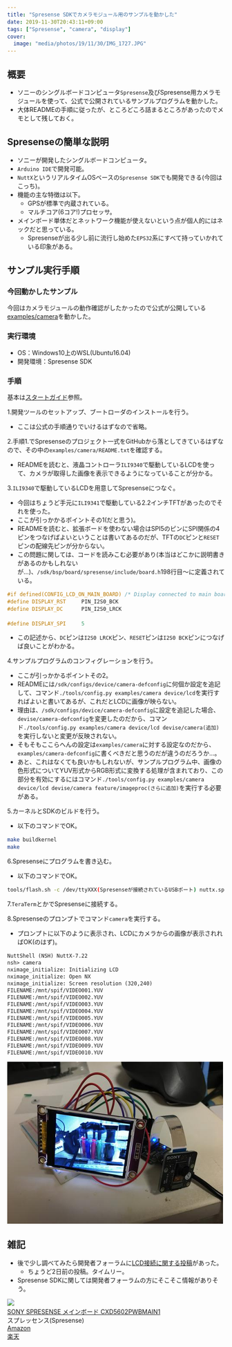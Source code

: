 ```yaml
---
title: "Spresense SDKでカメラモジュール用のサンプルを動かした"
date: 2019-11-30T20:43:11+09:00
tags: ["Spresense", "camera", "display"]
cover:
  image: "media/photos/19/11/30/IMG_1727.JPG"
---
```


## 概要
- ソニーのシングルボードコンピュータ`Spresense`及びSpresense用カメラモジュールを使って、公式で公開されているサンプルプログラムを動かした。
- 大体READMEの手順に従ったが、ところどころ詰まるところがあったのでメモとして残しておく。

## Spresenseの簡単な説明
- ソニーが開発したシングルボードコンピュータ。
- `Arduino IDE`で開発可能。
- `NuttX`というリアルタイムOSベースの`Spresense SDK`でも開発できる(今回はこっち)。
- 機能の主な特徴は以下。
    - GPSが標準で内蔵されている。
    - マルチコア(6コア!)プロセッサ。
- メインボード単体だとネットワーク機能が使えないという点が個人的にはネックだと思っている。
    - Spresenseが出る少し前に流行し始めた`EPS32`系にすべて持っていかれている印象がある。

## サンプル実行手順
### 今回動かしたサンプル
今回はカメラモジュールの動作確認がしたかったので公式が公開している[examples/camera](https://github.com/sonydevworld/spresense/tree/master/examples/camera)を動かした。

### 実行環境
- OS：Windows10上のWSL(Ubuntu16.04)
- 開発環境：Spresense SDK

### 手順
基本は[スタートガイド](https://developer.sony.com/develop/spresense/docs/sdk_set_up_ja.html)参照。

1.開発ツールのセットアップ、ブートローダのインストールを行う。

- ここは公式の手順通りでいけるはずなので省略。
  
2.手順1.でSpresenseのプロジェクト一式をGitHubから落としてきているはずなので、その中の`examples/camera/README.txt`を確認する。

- READMEを読むと、液晶コントローラ`ILI9340`で駆動しているLCDを使って、カメラが取得した画像を表示できるようになっていることが分かる。

3.`ILI9340`で駆動しているLCDを用意してSpresenseにつなぐ。

- 今回はちょうど手元に`ILI9341`で駆動している2.2インチTFTがあったのでそれを使った。  
- ここが引っかかるポイントその1(だと思う)。
- READMEを読むと、拡張ボードを使わない場合はSPI5のピンにSPI関係の4ピンをつなげばよいということは書いてあるのだが、TFTの`DC`ピンと`RESET`ピンの配線先ピンが分からない。
- この問題に関しては、コードを読みこむ必要があり(本当はどこかに説明書きがあるのかもしれないが…)、`/sdk/bsp/board/spresense/include/board.h`198行目～に定義されている。
```cpp
#if defined(CONFIG_LCD_ON_MAIN_BOARD) /* Display connected to main board. */
#define DISPLAY_RST     PIN_I2S0_BCK
#define DISPLAY_DC      PIN_I2S0_LRCK

#define DISPLAY_SPI     5
```
- この記述から、`DC`ピンは`I2S0 LRCK`ピン、`RESET`ピンは`I2S0 BCK`ピンにつなげば良いことがわかる。

4.サンプルプログラムのコンフィグレーションを行う。

- ここが引っかかるポイントその2。
- READMEには`/sdk/configs/device/camera-defconfig`に何個か設定を追記して、コマンド`./tools/config.py examples/camera device/lcd`を実行すればよいと書いてあるが、これだとLCDに画像が映らない。
- 理由は、`/sdk/configs/device/camera-defconfig`に設定を追記した場合、`devise/camera-defconfig`を変更したのだから、コマンド`./tools/config.py examples/camera device/lcd devise/camera(追加)`を実行しないと変更が反映されない。
- そもそもここらへんの設定は`examples/camera`に対する設定なのだから、`examples/camera-defconfig`に書くべきだと思うのだが違うのだろうか…。
- あと、これはなくても良いかもしれないが、サンプルプログラム中、画像の色形式についてYUV形式からRGB形式に変換する処理が含まれており、この部分を有効にするにはコマンド`./tools/config.py examples/camera device/lcd devise/camera feature/imageproc(さらに追加)`を実行する必要がある。

5.カーネルとSDKのビルドを行う。

- 以下のコマンドでOK。
```bash
make buildkernel
make
```

6.Spresenseにプログラムを書き込む。

- 以下のコマンドでOK。
```bash
tools/flash.sh -c /dev/ttyXXX(Spresenseが接続されているUSBポート) nuttx.spk
```

7.`TeraTerm`とかでSpresenseに接続する。

8.Spresenseのプロンプトでコマンド`camera`を実行する。

- プロンプトに以下のように表示され、LCDにカメラからの画像が表示されればOK(のはず)。
```nsh
NuttShell (NSH) NuttX-7.22
nsh> camera
nximage_initialize: Initializing LCD
nximage_initialize: Open NX
nximage_initialize: Screen resolution (320,240)
FILENAME:/mnt/spif/VIDEO001.YUV
FILENAME:/mnt/spif/VIDEO002.YUV
FILENAME:/mnt/spif/VIDEO003.YUV
FILENAME:/mnt/spif/VIDEO004.YUV
FILENAME:/mnt/spif/VIDEO005.YUV
FILENAME:/mnt/spif/VIDEO006.YUV
FILENAME:/mnt/spif/VIDEO007.YUV
FILENAME:/mnt/spif/VIDEO008.YUV
FILENAME:/mnt/spif/VIDEO009.YUV
FILENAME:/mnt/spif/VIDEO010.YUV
```

![](/media/markdownx/1d716f5c-296e-4c9f-b6c9-c63f1b48710b.JPG)

## 雑記
- 後で少し調べてみたら開発者フォーラムに[LCD接続に関する投稿](https://forum.developer.sony.com/topic/109/how-to-do-connect-a-lcd-with-the-spresense)があった。
    - ちょうど2日前の投稿。タイムリー。
- Spresense SDKに関しては開発者フォーラムの方にそこそこ情報がありそう。

<div class="kattene">
    <div class="kattene__imgpart"><a target="_blank" rel="noopener" href="https://www.amazon.co.jp/gp/product/B07H2CG1HP/ref=as_li_tl?ie=UTF8&camp=247&creative=1211&creativeASIN=B07H2CG1HP&linkCode=as2&tag=kouya17-22&linkId=330d9979c4d030ce4c850836a0776bf7"><img src="https://ws-fe.amazon-adsystem.com/widgets/q?_encoding=UTF8&MarketPlace=JP&ASIN=B07H2CG1HP&ServiceVersion=20070822&ID=AsinImage&WS=1&Format=_SL160_&tag=kouya17-22"></a></div>
    <div class="kattene__infopart">
      <div class="kattene__title"><a target="_blank" rel="noopener" href="https://www.amazon.co.jp/gp/product/B07H2CG1HP/ref=as_li_tl?ie=UTF8&camp=247&creative=1211&creativeASIN=B07H2CG1HP&linkCode=as2&tag=kouya17-22&linkId=330d9979c4d030ce4c850836a0776bf7">	
SONY SPRESENSE メインボード CXD5602PWBMAIN1</a></div>
      <div class="kattene__description">スプレッセンス(Spresense)</div>
      <div class="kattene__btns __two">
        <div><a class="kattene__btn __orange" target="_blank" rel="noopener" href="https://www.amazon.co.jp/gp/product/B07H2CG1HP/ref=as_li_tl?ie=UTF8&camp=247&creative=1211&creativeASIN=B07H2CG1HP&linkCode=as2&tag=kouya17-22&linkId=330d9979c4d030ce4c850836a0776bf7">Amazon</a></div>
        <div><a class="kattene__btn __red" target="_blank" rel="noopener" href="https://hb.afl.rakuten.co.jp/hgc/15918f3b.7070c593.15918f3c.54837428/?pc=https%3A%2F%2Fsearch.rakuten.co.jp%2Fsearch%2Fmall%2Fspresense%2F%3Ff%3D1%26grp%3Dproduct">楽天</a></div>
      </div>
    </div>
</div>
